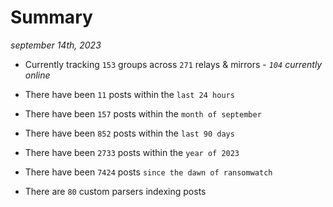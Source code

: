 
# Summary
_september 14th, 2023_

- Currently tracking `153` groups across `271` relays & mirrors - _`104` currently online_

- There have been `11` posts within the `last 24 hours`

- There have been `157` posts within the `month of september`

- There have been `852` posts within the `last 90 days`

- There have been `2733` posts within the `year of 2023`

- There have been `7424` posts `since the dawn of ransomwatch`

- There are `80` custom parsers indexing posts
